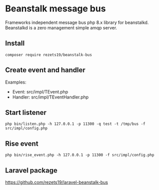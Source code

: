 # Beanstalk message bus

Frameworks independent message bus php 8.x library for beanstalkd.  
Beanstalkd is a zero management simple amqp server.   

## Install
``composer require rezets19/beanstalk-bus``

## Create event and handler

Examples:
- Event: src/impl/TEvent.php
- Handler: src/impl/TEventHandler.php

## Start listener
``php bin/listen.php -h 127.0.0.1 -p 11300 -q test -t /tmp/bus -f src/impl/config.php``

## Rise event
``php bin/rise_event.php -h 127.0.0.1 -p 11300 -f src/impl/config.php``

## Laravel package
https://github.com/rezets19/laravel-beanstalk-bus
